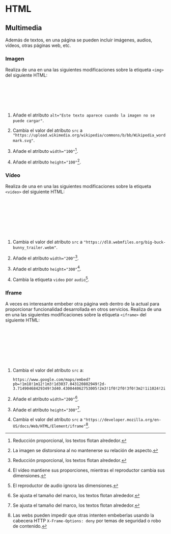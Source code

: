 # HTML
## Multimedia

Además de textos, en una página se pueden incluir imágenes, audios, vídeos, otras páginas web, etc.

### Imagen

Realiza de una en una las siguientes modificaciones sobre la etiqueta `<img>` del siguiente HTML:

<div class="codepen" data-prefill data-height="300" data-theme-id="light" data-default-tab="html,result" data-editable="true" style="opacity:0">
<pre data-lang="html">&lt;body>
&lt;p>
Texto antes &lt;img src="URL imagen (absoluta o relativa)"/> Texto después 
&lt;/p>
&lt;/body>
</pre>
</div>

1. Añade el atributo `alt="Este texto aparece cuando la imagen no se puede cargar"`.

1. Cambia el valor del atributo `src` a `"https://upload.wikimedia.org/wikipedia/commons/b/bb/Wikipedia_wordmark.svg"`.

1. Añade el atributo `width="100"`[^1].

1. Añade el atributo `height="100"`[^2].

### Vídeo

Realiza de una en una las siguientes modificaciones sobre la etiqueta `<video>` del siguiente HTML:

<div class="codepen" data-prefill data-height="300" data-theme-id="light" data-default-tab="html,result" data-editable="true" style="opacity:0">
<pre data-lang="html">&lt;body>
&lt;p>
Texto antes
&lt;video src="URL vídeo (absoluta o relativa)" controls>&lt;/video>
Texto después
&lt;/p>
&lt;/body>
</pre>
</div>

1. Cambia el valor del atributo `src` a `"https://dl8.webmfiles.org/big-buck-bunny_trailer.webm"`.

1. Añade el atributo `width="200"`[^1].

1. Añade el atributo `height="300"`[^3].

1. Cambia la etiqueta `video` por `audio`[^4].

### Iframe

A veces es interesante embeber otra página web dentro de la actual para proporcionar funcionalidad desarrollada en otros servicios. Realiza de una en una las siguientes modificaciones sobre la etiqueta `<iframe>` del siguiente HTML:

<div class="codepen" data-prefill data-height="300" data-theme-id="light" data-default-tab="html,result" data-editable="true" style="opacity:0">
<pre data-lang="html">&lt;body>
&lt;p>
Texto antes
&lt;iframe src="URL (absoluta o relativa)" >&lt;/iframe>
Texto después
&lt;/p>
&lt;/body>
</pre>
</div>

1. Cambia el valor del atributo `src` a: 
   ```url
   https://www.google.com/maps/embed?pb=!1m18!1m12!1m3!1d3037.043120802949!2d-3.71490468429349!3d40.430044062753005!2m3!1f0!2f0!3f0!3m2!1i1024!2i768!4f13.1!3m3!1m2!1s0xd4228662ebd8eeb%3A0xd7c09eaa5e0b0c59!2sEscuela%20T%C3%A9cnica%20Superior%20de%20Ingenier%C3%ADa%20(ICAI)!5e0!3m2!1ses!2ses!4v1673823476079!5m2!1ses!2ses
   ```

1. Añade el atributo `width="200"`[^5].

1. Añade el atributo `height="300"`[^5].

1. Cambia el valor del atributo `src` a `"https://developer.mozilla.org/en-US/docs/Web/HTML/Element/iframe"`[^6].

[^1]: Reducción proporcional, los textos flotan alrededor.

[^2]: La imagen se distorsiona al no mantenerse su relación de aspecto.

[^3]: El vídeo mantiene sus proporciones, mientras el reproductor cambia sus dimensiones.

[^4]: El reproductor de audio ignora las dimensiones.

[^5]: Se ajusta el tamaño del marco, los textos flotan alrededor.

[^6]: Las webs pueden impedir que otras intenten embeberlas usando la cabecera HTTP `X-Frame-Options: deny` por temas de seguridad o robo de contenido.